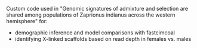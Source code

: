 Custom code used in "Genomic signatures of admixture and selection are shared among populations of Zaprionus indianus across the western hemisphere" for:

- demographic inference and model comparisons with fastcimcoal
- identifying X-linked scaffolds based on read depth in females vs. males
